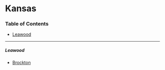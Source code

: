 # Kansas

### Table of Contents

- [Leawood](#leawood)

---

##### Leawood

- [Brockton](http://brocktoncg.com)
